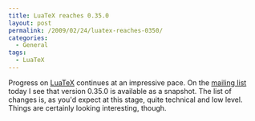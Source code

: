 ```yaml
---
title: LuaTeX reaches 0.35.0
layout: post
permalink: /2009/02/24/luatex-reaches-0350/
categories:
  - General
tags:
  - LuaTeX
---
```

Progress on [LuaTeX](http://www.luatex.org/) continues at an impressive pace. On the [mailing list](https://tug.org/mailman/listinfo/luatex) today I see that version 0.35.0 is available as a snapshot. The list of changes is, as you'd expect at this stage, quite technical and low level.  Things are certainly looking interesting, though.
